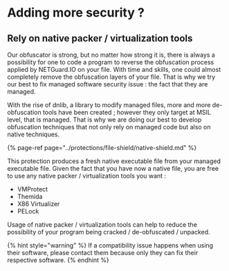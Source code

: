 # Adding more security ?

## Rely on native packer / virtualization tools

Our obfuscator is strong, but no matter how strong it is, there is always a possibility for one to code a program to reverse the obfuscation process applied by NETGuard.IO on your file. With time and skills, one could almost completely remove the obfuscation layers of your file. That is why we try our best to fix managed software security issue : the fact that they are managed. 

With the rise of dnlib, a library to modify managed files, more and more de-obfuscation tools have been created ; however they only target at MSIL level, that is managed. That is why we are doing our best to develop obfuscation techniques that not only rely on managed code but also on native techniques.

{% page-ref page="../protections/file-shield/native-shield.md" %}

This protection produces a fresh native executable file from your managed executable file. Given the fact that you have now a native file, you are free to use any native packer / virtualization tools you want : 

* VMProtect
* Themida
* X86 Virtualizer
* PELock 

Usage of native packer / virtualization tools can help to reduce the possibility of your program being cracked / de-obfuscated / unpacked.

{% hint style="warning" %}
If a compatibility issue happens when using their software, please contact them because only they can fix their respective software.
{% endhint %}



